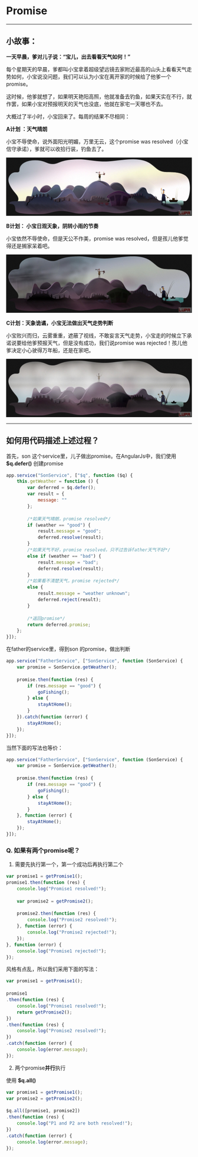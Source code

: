 # Promise

---

## 小故事：

**一天早晨，爹对儿子说：“宝儿，出去看看天气如何！”**

每个星期天的早晨，爹都叫小宝拿着超级望远镜去家附近最高的山头上看看天气走势如何，小宝说没问题，我们可以认为小宝在离开家的时候给了他爹一个promise。


这时候，他爹就想了，如果明天艳阳高照，他就准备去钓鱼，如果天实在不行，就作罢，如果小宝对预报明天的天气也没底，他就在家宅一天哪也不去。

大概过了半小时，小宝回来了。每周的结果不尽相同：

**A计划 ：天气晴朗**

小宝不辱使命，说外面阳光明媚，万里无云，这个promise was resolved（小宝信守承诺），爹就可以收拾行装，钓鱼去了。

![](./images/weather_good.jpg)

**B计划： 小宝日观天象，阴转小雨的节奏**

小宝依然不辱使命，但是天公不作美，promise was resolved，但是孩儿他爹觉得还是搁家呆着吧。

![](./images/weather_bad.jpg)

**C计划：天象诡谲，小宝无法做出天气走势判断**

小宝败兴而归，云雾重重，遮蔽了视线，不敢妄言天气走势，小宝走的时候立下承诺说要给他爹预报天气，但是没有成功，我们说promise was rejected！孩儿他爹决定小心驶得万年船，还是在家吧。

![](./images/weather_unknown.jpg)

----

## 如何用代码描述上述过程？

首先，son 这个service里，儿子做出promise。在AngularJs中，我们使用 **\$q.defer()** 创建promise

```js
app.service("SonService", ["$q", function ($q) {
    this.getWeather = function () {
        var deferred = $q.defer();
        var result = {
            message: ""
        };
        
        /*如果天气晴朗，promise resolved*/
        if (weather == "good") {
            result.message = "good";
            deferred.resolve(result);
        }
        /*如果天气不好，promise resolved，只不过告诉father天气不好*/
        else if (weather == "bad") {
            result.message = "bad";
            deferred.resolve(result);
        }
        /*如果看不清楚天气，promise rejected*/
        else {
            result.message = "weather unknown";
            deferred.reject(result);
        }

        /*返回promise*/
        return deferred.promise;
    };
}]);
```

在father的service里，得到son 的promise，做出判断

```js
app.service("FatherService", ["SonService", function (SonService) {
    var promise = SonService.getWeather();

    promise.then(function (res) {
        if (res.message == "good") {
            goFishing();
        } else {
            stayAtHome();
        }
    }).catch(function (error) {
        stayAtHome();
    });
}]);
```

当然下面的写法也等价：

```js
app.service("FatherService", ["SonService", function (SonService) {
    var promise = SonService.getWeather();

    promise.then(function (res) {
        if (res.message == "good") {
            goFishing();
        } else {
            stayAtHome();
        }
    }, function (error) {
        stayAtHome();
    });
}]);
```

### Q. 如果有两个promise呢？

1. 需要先执行第一个，第一个成功后再执行第二个

```js
var promise1 = getPromise1();
promise1.then(function (res) {
    console.log("Promise1 resolved!");

    var promise2 = getPromise2();

    promise2.then(function (res) {
        console.log("Promise2 resolved!");
    }, function (error) {
        console.log("Promise2 rejected!");
    });
}, function (error) {
    console.log("Promise1 rejected!");
});
```

风格有点乱，所以我们采用下面的写法：

```js
var promise1 = getPromise1();

promise1
.then(function (res) {
    console.log("Promise1 resolved!");
    return getPromise2();
})
.then(function (res) {
    console.log("Promise2 resolved!");
})
.catch(function (error) {
    console.log(error.message);
});
```

2. 两个promise**并行**执行

使用 **\$q.all()**

```js
var promise1 = getPromise1();
var promise2 = getPromise2();

$q.all([promise1, promise2])
.then(function (res) {
    console.log("P1 and P2 are both resolved!");
})
.catch(function (error) {
    console.log(error.message); 
});

```
